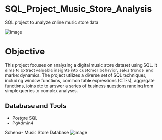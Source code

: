 # SQL_Project_Music_Store_Analysis
SQL project to analyze online music store data

![image](https://github.com/user-attachments/assets/d57b8ccd-92e2-4898-ae3e-f6b4d4a5eb24)


# Objective
This project focuses on analyzing a digital music store dataset using SQL. It aims to extract valuable insights into customer behavior, sales trends, and market dynamics. The project utilizes a diverse set of SQL techniques, including window functions, common table expressions (CTEs), aggregate functions, joins etc to answer a series of business questions ranging from simple queries to complex analyses.

## Database and Tools
* Postgre SQL
* PgAdmin4

Schema- Music Store Database
![image](https://github.com/user-attachments/assets/358d63d8-ddc0-4d59-b5c2-bdf81abfb024)



